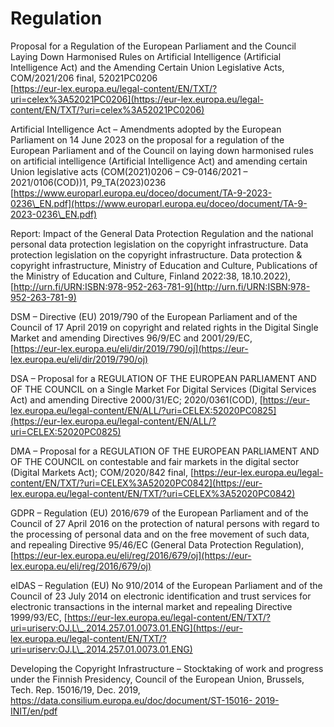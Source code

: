 # Regulation

Proposal for a Regulation of the European Parliament and the Council Laying Down Harmonised Rules on Artificial Intelligence (Artificial Intelligence Act) and the Amending Certain Union Legislative Acts, COM/2021/206 final, 52021PC0206 \
[https://eur-lex.europa.eu/legal-content/EN/TXT/?uri=celex%3A52021PC0206](https://eur-lex.europa.eu/legal-content/EN/TXT/?uri=celex%3A52021PC0206)

Artificial Intelligence Act – Amendments adopted by the European Parliament on 14 June 2023 on the proposal for a regulation of the European Parliament and of the Council on laying down harmonised rules on artificial intelligence (Artificial Intelligence Act) and amending certain Union legislative acts (COM(2021)0206 – C9-0146/2021 – 2021/0106(COD))1, P9\_TA(2023)0236 \
[https://www.europarl.europa.eu/doceo/document/TA-9-2023-0236\_EN.pdf](https://www.europarl.europa.eu/doceo/document/TA-9-2023-0236\_EN.pdf)

Report: Impact of the General Data Protection Regulation and the national personal data protection legislation on the copyright infrastructure. Data protection legislation on the copyright infrastructure. Data protection & copyright infrastructure, Ministry of Education and Culture, Publications of the Ministry of Education and Culture, Finland 2022:38, 18.10.2022),\
[http://urn.fi/URN:ISBN:978-952-263-781-9](http://urn.fi/URN:ISBN:978-952-263-781-9)

DSM – Directive (EU) 2019/790 of the European Parliament and of the Council of 17 April 2019 on copyright and related rights in the Digital Single Market and amending Directives 96/9/EC and 2001/29/EC,\
[https://eur-lex.europa.eu/eli/dir/2019/790/oj](https://eur-lex.europa.eu/eli/dir/2019/790/oj)

DSA – Proposal for a REGULATION OF THE EUROPEAN PARLIAMENT AND OF THE COUNCIL on a Single Market For Digital Services (Digital Services Act) and amending Directive 2000/31/EC; 2020/0361(COD), [https://eur-lex.europa.eu/legal-content/EN/ALL/?uri=CELEX:52020PC0825](https://eur-lex.europa.eu/legal-content/EN/ALL/?uri=CELEX:52020PC0825)

DMA – Proposal for a REGULATION OF THE EUROPEAN PARLIAMENT AND OF THE COUNCIL on contestable and fair markets in the digital sector (Digital Markets Act); COM/2020/842 final, [https://eur-lex.europa.eu/legal-content/EN/TXT/?uri=CELEX%3A52020PC0842](https://eur-lex.europa.eu/legal-content/EN/TXT/?uri=CELEX%3A52020PC0842)

GDPR – Regulation (EU) 2016/679 of the European Parliament and of the Council of 27 April 2016 on the protection of natural persons with regard to the processing of personal data and on the free movement of such data, and repealing Directive 95/46/EC (General Data Protection Regulation),\
[https://eur-lex.europa.eu/eli/reg/2016/679/oj](https://eur-lex.europa.eu/eli/reg/2016/679/oj)

eIDAS – Regulation (EU) No 910/2014 of the European Parliament and of the Council of 23 July 2014 on electronic identification and trust services for electronic transactions in the internal market and repealing Directive 1999/93/EC, [https://eur-lex.europa.eu/legal-content/EN/TXT/?uri=uriserv:OJ.L\_.2014.257.01.0073.01.ENG](https://eur-lex.europa.eu/legal-content/EN/TXT/?uri=uriserv:OJ.L\_.2014.257.01.0073.01.ENG)

Developing the Copyright Infrastructure – Stocktaking of work and progress under the Finnish Presidency, Council of the European Union, Brussels, Tech. Rep. 15016/19, Dec. 2019,\
[https://data.consilium.europa.eu/doc/document/ST-15016- 2019-INIT/en/pdf](https://data.consilium.europa.eu/doc/document/ST-15016-)
